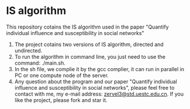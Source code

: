 # IS algorithm
This repository cotains the IS algorithm used in the paper "Quantify individual influence and susceptibility in social networks"


1. The project cotains two versions of IS algorithm, directed and undirected. 
2. To run the algorithm in command line, you just need to use the command: ./main.sh.
3. In the sh file, we complie it by the gcc complier, it can run in parallel in PC or one compute node of the server. 
4. Any question about the program and our paper "Quantify individual influence and susceptibility in social networks", please feel free to contact with me, my e-mail address: zervel3@std.uestc.edu.cn. If you like the project, please fork and star it.

